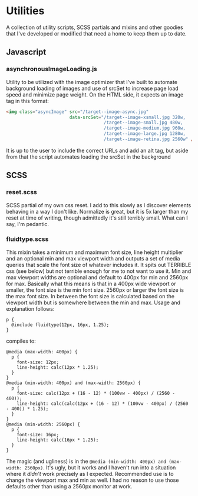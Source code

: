 # Utilities

A collection of utility scripts, SCSS partials and mixins and other goodies that I've developed or modified that need a home to keep them up to date.

## Javascript

### asynchronousImageLoading.js
Utility to be utilized with the image optimizer that I've built to automate background loading of images and use of srcSet to increase page load speed and minimize page weight. On the HTML side, it expects an image tag in this format:

```HTML
<img class="asyncImage" src="/target--image-async.jpg"
                        data-srcSet="/target--image-xsmall.jpg 320w,
                                     /target--image-small.jpg 480w,
                                     /target--image-medium.jpg 960w,
                                     /target--image-large.jpg 1280w,
                                     /target--image-retina.jpg 2560w" />
```

It is up to the user to include the correct URLs and add an alt tag, but aside from that the script automates loading the srcSet in the background

## SCSS

### reset.scss

SCSS partial of my own css reset. I add to this slowly as I discover elements behaving in a way I don't like. Normalize is great, but it is 5x larger than my reset at time of writing, though admittedly it's still terribly small. What can I say, I'm pedantic.

### fluidtype.scss

This mixin takes a minimum and maximum font size, line height multiplier and an optional min and max viewport width and outputs a set of media queries that scale the font size of whatever includes it. It spits out TERRIBLE css (see below) but not terrible enough for me to not want to use it. Min and max viewport widths are optional and default to 400px for min and 2560px for max. Basically what this means is that in a 400px wide viewport or smaller, the font size is the min font size. 2560px or larger the font size is the max font size. In between the font size is calculated based on the viewport width but is somewhere between the min and max. Usage and explanation follows:

```
p {
  @include fluidtype(12px, 16px, 1.25);
}
```

compiles to:

```
@media (max-width: 400px) {
  p {
    font-size: 12px;
    line-height: calc(12px * 1.25);
  }
}
@media (min-width: 400px) and (max-width: 2560px) {
  p {
    font-size: calc(12px + (16 - 12) * (100vw - 400px) / (2560 - 400));
    line-height: calc(calc(12px + (16 - 12) * (100vw - 400px) / (2560 - 400)) * 1.25);
  }
}
@media (min-width: 2560px) {
  p {
    font-size: 16px;
    line-height: calc(16px * 1.25);
  }
}
```

The magic (and ugliness) is in the `@media (min-width: 400px) and (max-width: 2560px)`. It's ugly, but it works and I haven't run into a situation where it *didn't* work precisely as I expected. Recommended use is to change the viewport max and min as well. I had no reason to use those defaults other than using a 2560px monitor at work.

